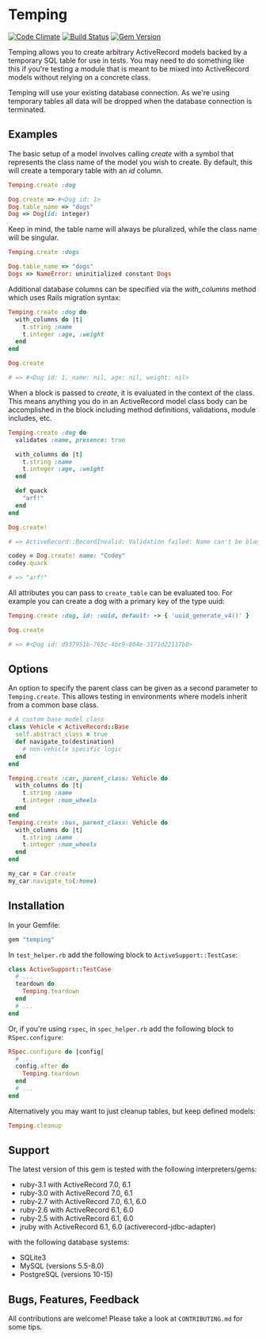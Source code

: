 # Temping

[![Code Climate](https://codeclimate.com/github/jpignata/temping.png)](https://codeclimate.com/github/jpignata/temping)
[![Build Status](https://github.com/dmytro-savochkin/temping/workflows/tests/badge.svg?branch=master)](https://github.com/dmytro-savochkin/temping/actions)
[![Gem Version](https://badge.fury.io/rb/temping.png)](http://badge.fury.io/rb/temping)

Temping allows you to create arbitrary ActiveRecord models backed by a temporary
SQL table for use in tests. You may need to do something like this if you're
testing a module that is meant to be mixed into ActiveRecord models without
relying on a concrete class.

Temping will use your existing database connection. As we're using temporary
tables all data will be dropped when the database connection is terminated.

## Examples

The basic setup of a model involves calling _create_ with a symbol that
represents the class name of the model you wish to create. By default,
this will create a temporary table with an _id_ column.

```ruby
Temping.create :dog

Dog.create => #<Dog id: 1>
Dog.table_name => "dogs"
Dog => Dog(id: integer)
```

Keep in mind, the table name will always be pluralized, while the class name will be singular.

```ruby
Temping.create :dogs

Dog.table_name => "dogs"
Dogs => NameError: uninitialized constant Dogs
```

Additional database columns can be specified via the _with_columns_ method
which uses Rails migration syntax:

```ruby
Temping.create :dog do
  with_columns do |t|
    t.string :name
    t.integer :age, :weight
  end
end

Dog.create

# => #<Dog id: 1, name: nil, age: nil, weight: nil>
```

When a block is passed to _create_, it is evaluated in the context of the class.
This means anything you do in an ActiveRecord model class body can be
accomplished in the block including method definitions, validations, module
includes, etc.

```ruby
Temping.create :dog do
  validates :name, presence: true

  with_columns do |t|
    t.string :name
    t.integer :age, :weight
  end

  def quack
    "arf!"
  end
end

Dog.create!

# => ActiveRecord::RecordInvalid: Validation failed: Name can't be blank

codey = Dog.create! name: "Codey"
codey.quack

# => "arf!"
```

All attributes you can pass to `create_table` can be evaluated too. For example you can create a dog with a primary key of the type uuid:

```ruby
Temping.create :dog, id: :uuid, default: -> { 'uuid_generate_v4()' }

Dog.create

# => #<Dog id: d937951b-765c-4bc9-804e-3171d22117b0>
```

## Options

An option to specify the parent class can be given as a second parameter to `Temping.create`. This allows testing in environments where models inherit from a common base class.

```ruby
# A custom base model class
class Vehicle < ActiveRecord::Base
  self.abstract_class = true
  def navigate_to(destination)
    # non-vehicle specific logic
  end
end

Temping.create :car, parent_class: Vehicle do
  with_columns do |t|
    t.string :name
    t.integer :num_wheels
  end
end
Temping.create :bus, parent_class: Vehicle do
  with_columns do |t|
    t.string :name
    t.integer :num_wheels
  end
end

my_car = Car.create
my_car.navigate_to(:home)
```



## Installation

In your Gemfile:

```ruby
gem "temping"
```

In `test_helper.rb` add the following block to `ActiveSupport::TestCase`:

```ruby
class ActiveSupport::TestCase
  # ...
  teardown do
    Temping.teardown
  end
  # ...
end
```

Or, if you're using `rspec`, in `spec_helper.rb` add the following block to `RSpec.configure`:

```ruby
RSpec.configure do |config|
  # ...
  config.after do
    Temping.teardown
  end
  # ...
end
```

Alternatively you may want to just cleanup tables, but keep defined models:

```ruby
Temping.cleanup
```

## Support

The latest version of this gem is tested with the following interpreters/gems:

* ruby-3.1 with ActiveRecord 7.0, 6.1
* ruby-3.0 with ActiveRecord 7.0, 6.1
* ruby-2.7 with ActiveRecord 7.0, 6.1, 6.0
* ruby-2.6 with ActiveRecord 6.1, 6.0
* ruby-2.5 with ActiveRecord 6.1, 6.0
* jruby with ActiveRecord 6.1, 6.0 (activerecord-jdbc-adapter)

with the following database systems:

* SQLite3
* MySQL (versions 5.5-8.0)
* PostgreSQL (versions 10-15)

## Bugs, Features, Feedback

All contributions are welcome! Please take a look at `CONTRIBUTING.md` for some
tips.
